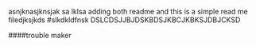 asnjknasjknsjak
sa lklsa
adding both readme and 
this is a simple read me filedjksjkds
#slkdkldfnsk
DSLCDSJJBJDSKBDSJKBCJKBKSJDBJCKSD

####trouble maker